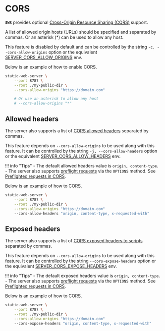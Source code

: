 # CORS

**`SWS`** provides optional [Cross-Origin Resource Sharing (CORS)](https://developer.mozilla.org/en-US/docs/Web/HTTP/CORS) support.

A list of allowed origin hosts (URLs) should be specified and separated by commas.
Or an asterisk (*) can be used to allow any host.

This feature is disabled by default and can be controlled by the string `-c, --cors-allow-origins` option or the equivalent [SERVER_CORS_ALLOW_ORIGINS](./../configuration/environment-variables.md#server_cors_allow_origins) env.

Below is an example of how to enable CORS.

```sh
static-web-server \
    --port 8787 \
    --root ./my-public-dir \
    --cors-allow-origins "https://domain.com"

    # Or use an asterisk to allow any host
    # --cors-allow-origins "*"
```

## Allowed headers

The server also supports a list of [CORS allowed headers](https://developer.mozilla.org/en-US/docs/Web/HTTP/Headers/Access-Control-Allow-Headers) separated by commas.

This feature depends on `--cors-allow-origins` to be used along with this feature. It can be controlled by the string `-j, --cors-allow-headers` option or the equivalent [SERVER_CORS_ALLOW_HEADERS](./../configuration/environment-variables.md#server_cors_allow_headers) env.

!!! info "Tips"
    - The default allowed headers value is `origin, content-type`.
    - The server also supports [preflight requests](https://developer.mozilla.org/en-US/docs/Glossary/Preflight_request) via the `OPTIONS` method. See [Preflighted requests in CORS](./../http-methods/#preflighted-requests-in-cors).

Below is an example of how to CORS.

```sh
static-web-server \
    --port 8787 \
    --root ./my-public-dir \
    --cors-allow-origins "https://domain.com"
    --cors-allow-headers "origin, content-type, x-requested-with"
```

## Exposed headers

The server also supports a list of [CORS exposed headers to scripts](https://developer.mozilla.org/en-US/docs/Web/HTTP/Headers/Access-Control-Expose-Headers) separated by commas.

This feature depends on `--cors-allow-origins` to be used along with this feature. It can be controlled by the string `--cors-expose-headers` option or the equivalent [SERVER_CORS_EXPOSE_HEADERS](./../configuration/environment-variables.md#server_cors_expose_headers) env.

!!! info "Tips"
    - The default exposed headers value is `origin, content-type`.
    - The server also supports [preflight requests](https://developer.mozilla.org/en-US/docs/Glossary/Preflight_request) via the `OPTIONS` method. See [Preflighted requests in CORS](./../http-methods/#preflighted-requests-in-cors).

Below is an example of how to CORS.

```sh
static-web-server \
    --port 8787 \
    --root ./my-public-dir \
    --cors-allow-origins "https://domain.com"
    --cors-expose-headers "origin, content-type, x-requested-with"
```
